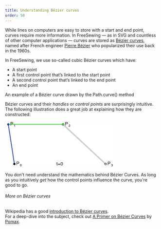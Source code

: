 ```yaml
---
title: Understanding Bézier curves
order: 50
---
```


While lines on computers are easy to store with a start and end point,
curves require more information.
In FreeSewing — as in SVG and countless of other computer applications —
curves are stored as [Bézier curves](https://en.wikipedia.org/wiki/B%C3%A9zier_curve),
named after French engineer [Pierre Bézier](https://en.wikipedia.org/wiki/Pierre_B%C3%A9zier) who
popularized their use back in the 1960s.

In FreeSewing, we use so-called cubic Bézier curves which have:

-   A start point
-   A first control point that’s linked to the start point
-   A second control point that’s linked to the end point
-   An end point

<Example settings_complete="0" part="path_curve">
An example of a Bézier curve drawn by the Path.curve() method
</Example>

Bézier curves and their _handles_ or _control points_ are surprisingly intuitive.
The following illustration does a great job at explaining how they are constructed:

![How Bézier curves are constructed](bezier.gif)

You don't need understand the mathematics behind Bézier Curves.
As long as you intuitively _get_ how the control points influence the curve, you're good to go.

<Note>

###### More on Bézier curves

Wikipedia has a good [introduction to Bézier curves](https://en.wikipedia.org/wiki/B%C3%A9zier_curve).\
For a deep-dive into the subject, check out [A Primer on Bézier Curves](https://pomax.github.io/bezierinfo/) by
[Pomax](https://github.com/Pomax).

</Note>
